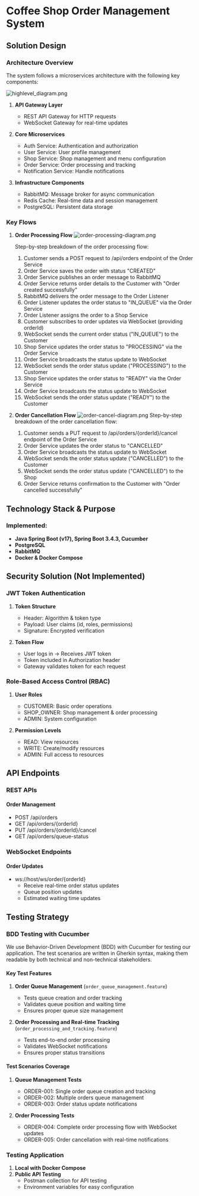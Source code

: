 # Coffee Shop Order Management System

## Solution Design

### Architecture Overview
The system follows a microservices architecture with the following key components:

![highlevel_diagram.png](diagrams/highlevel_diagram.png)

1. **API Gateway Layer**
   - REST API Gateway for HTTP requests
   - WebSocket Gateway for real-time updates

2. **Core Microservices**
   - Auth Service: Authentication and authorization
   - User Service: User profile management
   - Shop Service: Shop management and menu configuration
   - Order Service: Order processing and tracking
   - Notification Service: Handle notifications

3. **Infrastructure Components**
   - RabbitMQ: Message broker for async communication
   - Redis Cache: Real-time data and session management
   - PostgreSQL: Persistent data storage

### Key Flows

1. **Order Processing Flow**
![order-processing-diagram.png](diagrams/order-processing-diagram.png)

   Step-by-step breakdown of the order processing flow:
   1. Customer sends a POST request to /api/orders endpoint of the Order Service
   2. Order Service saves the order with status "CREATED"
   3. Order Service publishes an order message to RabbitMQ
   4. Order Service returns order details to the Customer with "Order created successfully"
   5. RabbitMQ delivers the order message to the Order Listener
   6. Order Listener updates the order status to "IN_QUEUE" via the Order Service
   7. Order Listener assigns the order to a Shop Service
   8. Customer subscribes to order updates via WebSocket (providing orderId)
   9. WebSocket sends the current order status ("IN_QUEUE") to the Customer
   10. Shop Service updates the order status to "PROCESSING" via the Order Service
   11. Order Service broadcasts the status update to WebSocket
   12. WebSocket sends the order status update ("PROCESSING") to the Customer
   13. Shop Service updates the order status to "READY" via the Order Service
   14. Order Service broadcasts the status update to WebSocket
   15. WebSocket sends the order status update ("READY") to the Customer

2. **Order Cancellation Flow**
![order-cancel-diagram.png](diagrams/order-cancel-diagram.png)
   Step-by-step breakdown of the order cancellation flow:
   1. Customer sends a PUT request to /api/orders/{orderId}/cancel endpoint of the Order Service
   2. Order Service updates the order status to "CANCELLED"
   3. Order Service broadcasts the status update to WebSocket
   4. WebSocket sends the order status update ("CANCELLED") to the Customer
   5. WebSocket sends the order status update ("CANCELLED") to the Shop
   6. Order Service returns confirmation to the Customer with "Order cancelled successfully"

## Technology Stack & Purpose

### Implemented:
- **Java Spring Boot (v17), Spring Boot 3.4.3, Cucumber**
- **PostgreSQL**
- **RabbitMQ**
- **Docker & Docker Compose**

## Security Solution (Not Implemented)
### JWT Token Authentication
1. **Token Structure**
   - Header: Algorithm & token type
   - Payload: User claims (id, roles, permissions)
   - Signature: Encrypted verification

2. **Token Flow**
   - User logs in → Receives JWT token
   - Token included in Authorization header
   - Gateway validates token for each request

### Role-Based Access Control (RBAC)
1. **User Roles**
   - CUSTOMER: Basic order operations
   - SHOP_OWNER: Shop management & order processing
   - ADMIN: System configuration

2. **Permission Levels**
   - READ: View resources
   - WRITE: Create/modify resources
   - ADMIN: Full access to resources

## API Endpoints

### REST APIs
#### Order Management
- POST /api/orders
- GET /api/orders/{orderId}
- PUT /api/orders/{orderId}/cancel
- GET /api/orders/queue-status

### WebSocket Endpoints
#### Order Updates
- ws://host/ws/order/{orderId}
  - Receive real-time order status updates
  - Queue position updates
  - Estimated waiting time updates

## Testing Strategy

### BDD Testing with Cucumber
We use Behavior-Driven Development (BDD) with Cucumber for testing our application. The test scenarios are written in Gherkin syntax, making them readable by both technical and non-technical stakeholders.

#### Key Test Features

1. **Order Queue Management** (`order_queue_management.feature`)
   - Tests queue creation and order tracking
   - Validates queue position and waiting time
   - Ensures proper queue size management

2. **Order Processing and Real-time Tracking** (`order_processing_and_tracking.feature`)
   - Tests end-to-end order processing
   - Validates WebSocket notifications
   - Ensures proper status transitions

#### Test Scenarios Coverage

1. **Queue Management Tests**
   - ORDER-001: Single order queue creation and tracking
   - ORDER-002: Multiple orders queue management
   - ORDER-003: Order status update notifications

2. **Order Processing Tests**
   - ORDER-004: Complete order processing flow with WebSocket updates
   - ORDER-005: Order cancellation with real-time notifications

### Testing Application

1. **Local with Docker Compose**
2. **Public API Testing**
   - Postman collection for API testing
   - Environment variables for easy configuration
   